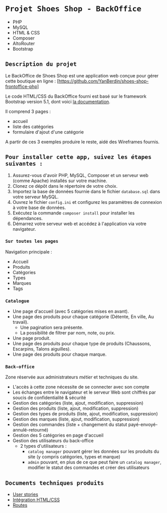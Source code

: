 # `Projet Shoes Shop - BackOffice`

- PHP
- MySQL
- HTML & CSS
- Composer
- AltoRouter
- Bootstrap

## `Description du projet`

Le BackOffice de Shoes Shop est une application web conçue pour gérer cette boutique en ligne : [https://github.com/YanBerdin/shoes-shop-frontoffice-php]

Le code HTML/CSS du BackOffice fourni est basé sur le framework Bootstrap version 5.1, dont voici [la documentation](https://getbootstrap.com/docs/5.1/getting-started/introduction/).

Il comprend 3 pages :

- accueil
- liste des catégories
- formulaire d'ajout d'une catégorie

A partir de ces 3 exemples produire le reste, aidé des Wireframes fournis.

## `Pour installer cette app, suivez les étapes suivantes :`

1. Assurez-vous d'avoir PHP, MySQL, Composer et un serveur web (comme Apache) installés sur votre machine.
2. Clonez ce dépôt dans le répertoire de votre choix.
3. Importez la base de données fournie dans le fichier `database.sql` dans votre serveur MySQL.
4. Ouvrez le fichier `config.ini` et configurez les paramètres de connexion à votre base de données.
5. Exécutez la commande `composer install` pour installer les dépendances.
6. Démarrez votre serveur web et accédez à l'application via votre navigateur.

### `Sur toutes les pages`

Navigation principale :

- Accueil
- Produits
- Catégories
- Types
- Marques
- Tags

### `Catalogue`

- Une page d'accueil (avec 5 catégories mises en avant).
- Une page des produits pour chaque catégorie (Détente, En ville, Au travail).
  - Une pagination sera présente.
  - La possibilité de filtrer par nom, note, ou prix.
- Une page produit.
- Une page des produits pour chaque type de produits (Chaussons, Escarpins, Talons aiguilles).
- Une page des produits pour chaque marque.

### `Back-office`

Zone réservée aux administrateurs _métier_ et techniques du site.

- L'accès à cette zone nécessite de se connecter avec son compte
- Les échanges entre le navigateur et le serveur Web sont chiffrés par soucis de confidentialité & sécurité
- Gestion des catégories (liste, ajout, modification, suppression)
- Gestion des produits (liste, ajout, modification, suppression)
- Gestion des types de produits (liste, ajout, modification, suppression)
- Gestion des marques (liste, ajout, modification, suppression)
- Gestion des commandes (liste + changement du statut payé-envoyé-annulé-retourné)
- Gestion des 5 catégories en page d'accueil
- Gestion des utilisateurs du back-office
  - 2 types d'utilisateurs :
    - `catalog manager` pouvant gérer les données sur les produits du site (y compris catégories, types et marque)
    - `admin` pouvant, en plus de ce que peut faire un `catalog manager`, modifier le statut des commandes et créer des utilisateurs

## `Documents techniques produits`

- [User stories](docs/user_stories.md)
- [Intégration HTML/CSS](docs/html-css/)
- [Routes](docs/routes.md)
